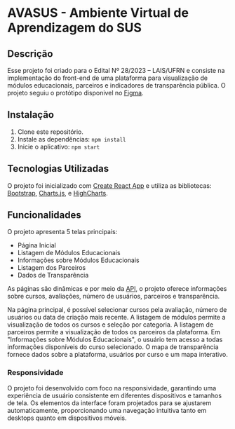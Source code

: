 # AVASUS - Ambiente Virtual de Aprendizagem do SUS

## Descrição

Esse projeto foi criado para o Edital Nº 28/2023 – LAIS/UFRN e consiste na implementação do front-end de uma plataforma para visualização de módulos educacionais, parceiros e indicadores de transparência pública. O projeto seguiu o protótipo disponivel no [ Figma](https://www.figma.com/file/XJsAwuVR119flXvVD3dx6u/Edital-001%2F2023?type=design&node-id=0-1&mode=design&t=svyXGVb9wCxg4VO6-0).


## Instalação

1. Clone este repositório.
2. Instale as dependências: `npm install`
3. Inicie o aplicativo: `npm start`

## Tecnologias Utilizadas

O projeto foi inicializado com [Create React App](https://github.com/facebook/create-react-app) e utiliza as bibliotecas: [Bootstrap](https://getbootstrap.com/), [Charts.js](https://github.com/chartjs/Chart.js), e [HighCharts](https://www.highcharts.com/).

## Funcionalidades

O projeto apresenta 5 telas principais:
- Página Inicial
- Listagem de Módulos Educacionais
- Informações sobre Módulos Educacionais
- Listagem dos Parceiros
- Dados de Transparência

As páginas são dinâmicas e por meio da [API](https://github.com/lais-huol/edital-001-23-modulos-educacionais), o projeto oferece informações sobre cursos, avaliações, número de usuários, parceiros e transparência. 

Na página principal, é possível selecionar cursos pela avaliação, número de usuários ou data de criação mais recente. A listagem de módulos permite a visualização de todos os cursos e seleção por categoria. A listagem de parceiros permite a visualização de todos os parceiros da plataforma. Em "Informações sobre Módulos Educacionais", o usuário tem acesso a todas informações disponíveis do curso selecionado. O mapa de transparência fornece dados sobre a plataforma, usuários por curso e um mapa interativo.

### Responsividade

O projeto foi desenvolvido com foco na responsividade, garantindo uma experiência de usuário consistente em diferentes dispositivos e tamanhos de tela. Os elementos da interface foram projetados para se ajustarem automaticamente, proporcionando uma navegação intuitiva tanto em desktops quanto em dispositivos móveis.
